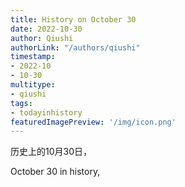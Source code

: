 ```yaml
---
title: History on October 30
date: 2022-10-30
author: Qiushi 
authorLink: "/authors/qiushi"
timestamp: 
- 2022-10
- 10-30
multitype: 
- qiushi
tags: 
- todayinhistory
featuredImagePreview: '/img/icon.png'
---
```









历史上的10月30日，

October 30 in history, 

<!--more-->

